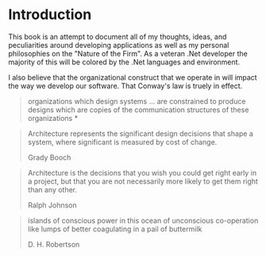 # Introduction

This book is an attempt to document all of my thoughts, ideas, and peculiarities around developing applications as well as my personal philosophies on the "Nature of the Firm". As a veteran .Net developer the majority of this will be colored by the .Net languages and environment.

I also believe that the organizational construct that we operate in will impact the way we develop our software. That Conway's law is truely in effect.

> organizations which design systems ... are constrained to produce designs which are copies of the communication structures of these organizations \*

> Architecture represents the significant design decisions that shape a system, where significant is measured by cost of change.
>
> Grady Booch

> Architecture is the decisions that you wish you could get right early in a project, but that you are not necessarily more likely to get them right than any other.
>
> Ralph Johnson

> islands of conscious power in this ocean of unconscious co-operation like lumps of better coagulating in a pail of buttermilk
>
>  D. H. Robertson

